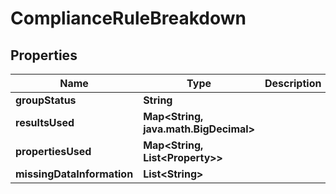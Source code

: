 

# ComplianceRuleBreakdown


## Properties

| Name | Type | Description | Notes |
|------------ | ------------- | ------------- | -------------|
|**groupStatus** | **String** |  |  |
|**resultsUsed** | **Map&lt;String, java.math.BigDecimal&gt;** |  |  |
|**propertiesUsed** | **Map&lt;String, List&lt;Property&gt;&gt;** |  |  |
|**missingDataInformation** | **List&lt;String&gt;** |  |  |



